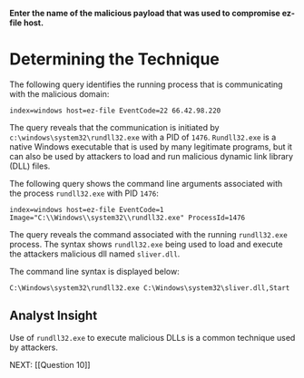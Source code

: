 **Enter the name of the malicious payload that was used to compromise ez-file host.**

# Determining the Technique

The following query identifies the running process that is communicating with the malicious domain:

```
index=windows host=ez-file EventCode=22 66.42.98.220
```

The query reveals that the communication is initiated by `c:\windows\system32\rundll32.exe` with a PID of `1476`. `Rundll32.exe` is a native Windows executable that is used by many legitimate programs, but it can also be used by attackers to load and run malicious dynamic link library (DLL) files.

The following query shows the command line arguments associated with the process `rundll32.exe` with PID `1476`:

```
index=windows host=ez-file EventCode=1 Image="C:\\Windows\\system32\\rundll32.exe" ProcessId=1476
```

The query reveals the command associated with the running `rundll32.exe` process. The syntax shows `rundll32.exe` being used to load and execute the attackers malicious dll named `sliver.dll`.

The command line syntax is displayed below:

```
C:\Windows\system32\rundll32.exe C:\Windows\system32\sliver.dll,Start
```

## Analyst Insight

Use of `rundll32.exe` to execute malicious DLLs is a common technique used by attackers.

NEXT: [[Question 10]]
